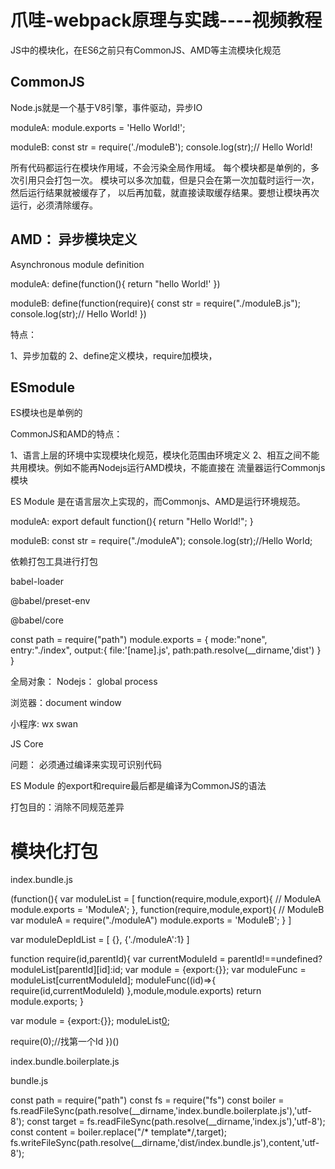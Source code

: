 # 爪哇-webpack原理与实践----视频教程


JS中的模块化，在ES6之前只有CommonJS、AMD等主流模块化规范


## CommonJS

Node.js就是一个基于V8引擎，事件驱动，异步IO

moduleA:
module.exports = 'Hello World!';

moduleB:
const str = require('./moduleB');
console.log(str);// Hello World!


所有代码都运行在模块作用域，不会污染全局作用域。
每个模块都是单例的，多次引用只会打包一次。
模块可以多次加载，但是只会在第一次加载时运行一次，然后运行结果就被缓存了，
以后再加载，就直接读取缓存结果。要想让模块再次运行，必须清除缓存。




## AMD： 异步模块定义

Asynchronous module definition

moduleA:
define(function(){
  return "hello World!'
})

moduleB:
define(function(require){
    const str = require("./moduleB.js");
    console.log(str);// Hello World!
})



特点：

1、异步加载的
2、define定义模块，require加模块，


 




## ESmodule

ES模块也是单例的

CommonJS和AMD的特点：

1、语言上层的环境中实现模块化规范，模块化范围由环境定义
2、相互之间不能共用模块。例如不能再Nodejs运行AMD模块，不能直接在
流量器运行Commonjs模块


ES Module 是在语言层次上实现的，而Commonjs、AMD是运行环境规范。


moduleA:
export default function(){
    return "Hello World!";
}


moduleB:
const str  = require("./moduleA");
console.log(str);//Hello World;

依赖打包工具进行打包

babel-loader

@babel/preset-env

@babel/core


const path = require("path")
module.exports = {
    mode:"none",
    entry:"./index",
    output:{
      file:'[name].js',
      path:path.resolve(__dirname,'dist')
    }
}


全局对象：
Nodejs：  global process

浏览器：document window

小程序: wx swan


JS Core



问题：
必须通过编译来实现可识别代码

ES Module 的export和require最后都是编译为CommonJS的语法



打包目的：消除不同规范差异



# 模块化打包




index.bundle.js

(function(){
   var moduleList = [
    function(require,module,export){
        // ModuleA
        module.exports = 'ModuleA';
    },
    function(require,module,export){
       // ModuleB
       var moduleA = require("./moduleA")
       module.exports = 'ModuleB';
    }
   ]
   
   var moduleDepIdList = [
       {}, {'./moduleA':1}
   ]


   function require(id,parentId){
       var currentModuleId = parentId!==undefined?moduleList[parentId][id]:id;
       var module = {export:{}};
       var moduleFunc = moduleList[currentModuleId];
       moduleFunc((id)=>{
        require(id,currentModuleId)
       },module,module.exports)
       return module.exports;
   }

   var module = {export:{}};
   moduleList[0](null,module);

require(0);//找第一个Id
})()





index.bundle.boilerplate.js




bundle.js

const path = require("path")
const fs = require("fs")
const boiler = fs.readFileSync(path.resolve(__dirname,'index.bundle.boilerplate.js'),'utf-8');
const target = fs.readFileSync(path.resolve(__dirname,'index.js'),'utf-8');
const content = boiler.replace("/* template*/,target);
fs.writeFileSync(path.resolve(__dirname,'dist/index.bundle.js'),content,'utf-8');
 